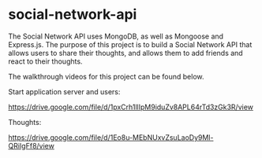 # social-network-api

The Social Network API uses MongoDB, as well as Mongoose and Express.js. The purpose of this project is to build a Social Network API that allows users to share their thoughts, and allows them to add friends and react to their thoughts. 

The walkthrough videos for this project can be found below.


Start application server and users:

https://drive.google.com/file/d/1pxCrh1llIpM9iduZv8APL64rTd3zGk3R/view


Thoughts:

https://drive.google.com/file/d/1Eo8u-MEbNUxvZsuLaoDy9Ml-QRiIgFf8/view
